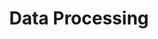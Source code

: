 ---
layout: landing

title: Data Processing
slogan: Cross-Platform, Cloud Ready, Microservices
button:
    title: Learn More
    url: pages/en-us/Overview
    
features:
    title: About Data Processing
    subtitle: Data Processing is a collection of CAF Microservices to enable analysis, extraction and transformation of data in an elastic scalable fashion.
    feature_list:
        - image: 'assets/img/Landing_Page_Icons/decision-icon.png'
          title: Decision based Processing
          subtitle: Processing Workflows can be created allowing data to be fed into the system and Data Processing to determine how it should be processed based on the established Workflow.
        - image: 'assets/img/Landing_Page_Icons/wide-processing-icon.png'
          title: Wide Range of Processing Operations
          subtitle: Data Processing supports a large variety of processing operations on data, including OCR, Speech to Text, Archive Extraction, Metadata Extraction, Entity Detection & Redaction.
        - image: 'assets/img/Landing_Page_Icons/elastic-icon.png'
          title: Elastic Scaling
          subtitle: Processing components can scale up and down at an individual level to accommodate the tasks at hand. Providing optimal resources to each process to get the job done quickly and safely.
        - image: 'assets/img/Landing_Page_Icons/container-icon.png'
          title: Containerized
          subtitle: Processing Microservices have been containerized via Docker to allow easier deployment and consistent behaviour on varying platforms.

social:
    title: Get Involved
    subtitle: Get involved in the Data Processing project. Suggest new features, report issues or take part in development.
    social_list:
        - icon: hpe-social-twitter
          title: Twitter
          subtitle: Follow us on Twitter to keep up with the latest news and updates from the team or to get in touch with us!
          link:
            title: '@cafdataprocess'
            url: https://twitter.com/@cafdataprocess
        - icon: hpe-social-github
          title: GitHub
          subtitle: Fork a Data Processing repository on GitHub and submit a pull request to help contribute to the project! Or if you have discovered an issue, report it to us.
          link:
            title: Fork Data Processing
            url: https://github.com/CAFDataProcessing/data-processing-service
        - icon: hpe-chat
          title: Blog
          subtitle: Follow our blog to find out all of the exciting news and announcements regarding Data Processing.
          link:
            title: Read More Here
            url: pages/en-us/blog/index
            
---